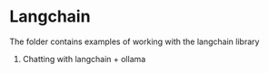 # Langchain
The folder contains examples of working with the langchain library

1. Chatting with langchain + ollama 
